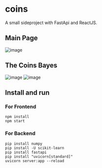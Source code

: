 # coins
A small sideproject with FastApi and ReactJS.

## Main Page
![image](https://user-images.githubusercontent.com/19197054/148103557-cc2d89bd-60d3-4174-a298-426ccbf8377c.png)
## The Coins Bayes
![image](https://user-images.githubusercontent.com/19197054/148104222-58c40d40-1da8-4e6b-9bcf-5416da258fd1.png)
![image](https://user-images.githubusercontent.com/19197054/148104255-43d766e1-2ceb-4b60-a242-9adca6d57dd2.png)

## Install and run
### For Frontend

```
npm install
npm start
```

### For Backend

```
pip install numpy
pip install -U scikit-learn
pip install fastapi
pip install "uvicorn[standard]"
uvicorn server:app --reload
```
